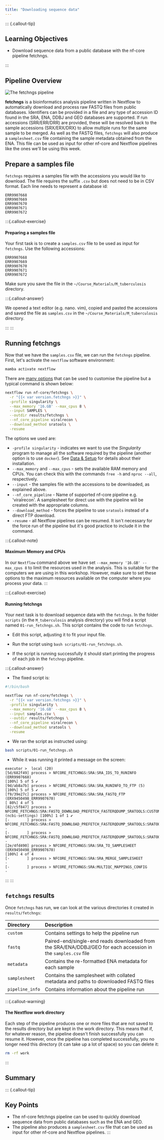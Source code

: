 ```yaml
---
title: "Downloading sequence data"
---
```


::: {.callout-tip}
## Learning Objectives

- Download sequence data from a public database with the nf-core pipeline fetchngs.

:::

## Pipeline Overview

![The fetchngs pipeline](images/nf-core-fetchngs_metro_map_grey.png)

**fetchngs** is a bioinformatics analysis pipeline written in Nextflow to automatically download and process raw FASTQ files from public databases.  Identifiers can be provided in a file and any type of accession ID found in the SRA, ENA, DDBJ and GEO databases are supported. If run accessions (SRR/ERR/DRR) are provided, these will be resolved back to the sample accessions (SRX/ERX/DRX) to allow multiple runs for the same sample to be merged. As well as the FASTQ files, `fetchngs` will also produce a `samplesheet.csv` file containing the sample metadata obtained from the ENA.  This file can be used as input for other nf-core and Nextflow pipelines like the ones we'll be using this week. 

## Prepare a samples file

`fetchngs` requires a samples file with the accessions you would like to download. The file requires the suffix `.csv` but does not need to be in CSV format.  Each line needs to represent a database id:

```
ERR9907668
ERR9907669
ERR9907670
ERR9907671
ERR9907672
```

:::{.callout-exercise}
#### Preparing a samples file

Your first task is to create a `samples.csv` file to be used as input for `fetchngs`.  Use the following accessions:

```
ERR9907668
ERR9907669
ERR9907670
ERR9907671
ERR9907672
```

Make sure you save the file in the `~/Course_Materials/M_tuberculosis` directory.

:::{.callout-answer}

We opened a text editor (e.g. nano. vim), copied and pasted the accessions and saved the file as `samples.csv` in the `~/Course_Materials/M_tuberculosis` directory.

:::
:::

## Running fetchngs

Now that we have the `samples.csv` file, we can run the `fetchngs` pipeline.  First, let's activate the `nextflow` software environment:

```bash
mamba activate nextflow
```

There are [many options](https://nf-co.re/fetchngs/1.12.0/parameters) that can be used to customise the pipeline but a typical command is shown below:

```bash
nextflow run nf-core/fetchngs \
  -r "{{< var version.fetchngs >}}" \
  -profile singularity \
  --max_memory '16.GB' --max_cpus 8 \
  --input SAMPLES \
  --outdir results/fetchngs \
  --nf_core_pipeline viralrecon \
  --download_method sratools \
  -resume
```

The options we used are: 

- `-profile singularity` - indicates we want to use the _Singularity_ program to manage all the software required by the pipeline (another option is to use `docker`). See [Data & Setup](../setup.md) for details about their installation.
- `--max_memory` and `--max_cpus` - sets the available RAM memory and CPUs. You can check this with the commands `free -h` and `nproc --all`, respectively.
- `--input` - the samples file with the accessions to be downloaded, as explained above.
- `--nf_core_pipeline` - Name of supported nf-core pipeline e.g. 'viralrecon'. A samplesheet for direct use with the pipeline will be created with the appropriate columns.
- `--download_method` - forces the pipeline to use `sratools` instead of a direct FTP download.
- `-resume` - all Nextflow pipelines can be resumed. It isn't necessary for the force run of the pipeline but it's good practice to include it in the command.

:::{.callout-note}
#### Maximum Memory and CPUs

In our `Nextflow` command above we have set `--max_memory '16.GB' --max_cpus 8` to limit the resources used in the analysis. 
This is suitable for the computers we are using in this workshop. 
However, make sure to set these options to the maximum resources available on the computer where you process your data.
:::

:::{.callout-exercise}
#### Running fetchngs

Your next task is to download sequence data with the `fetchngs`.  In the folder `scripts` (in the `M_tuberculosis` analysis directory) you will find a script named `01-run_fetchngs.sh`. This script contains the code to run `fetchngs`. 

- Edit this script, adjusting it to fit your input file.

- Run the script using `bash scripts/01-run_fetchngs.sh`.
  
- If the script is running successfully it should start printing the progress of each job in the `fetchngs` pipeline.

:::{.callout-answer}

- The fixed script is: 

```bash
#!/bin/bash

nextflow run nf-core/fetchngs \
  -r "{{< var version.fetchngs >}}" \
  -profile singularity \
  --max_memory '16.GB' --max_cpus 8 \
  --input samples.csv \
  --outdir results/fetchngs \
  --nf_core_pipeline viralrecon \
  --download_method sratools \
  -resume
```

- We ran the script as instructed using:

```bash
bash scripts/01-run_fetchngs.sh
```

- While it was running it printed a message on the screen: 

```
executor >  local (20)
[5d/682f49] process > NFCORE_FETCHNGS:SRA:SRA_IDS_TO_RUNINFO (ERR9907668)                                                          [100%] 5 of 5 ✔
[9d/ab8a7b] process > NFCORE_FETCHNGS:SRA:SRA_RUNINFO_TO_FTP (5)                                                                   [100%] 5 of 5 ✔
[f9/39e27c] process > NFCORE_FETCHNGS:SRA:SRA_FASTQ_FTP (ERX9450498_ERR9907670)                                                    [ 80%] 4 of 5
[82/c5f847] process > NFCORE_FETCHNGS:SRA:FASTQ_DOWNLOAD_PREFETCH_FASTERQDUMP_SRATOOLS:CUSTOM_SRATOOLSNCBISETTINGS (ncbi-settings) [100%] 1 of 1 ✔
[-        ] process > NFCORE_FETCHNGS:SRA:FASTQ_DOWNLOAD_PREFETCH_FASTERQDUMP_SRATOOLS:SRATOOLS_PREFETCH                           -
[-        ] process > NFCORE_FETCHNGS:SRA:FASTQ_DOWNLOAD_PREFETCH_FASTERQDUMP_SRATOOLS:SRATOOLS_FASTERQDUMP                        -
[2e/4fd490] process > NFCORE_FETCHNGS:SRA:SRA_TO_SAMPLESHEET (ERX9450498_ERR9907670)                                               [100%] 4 of 4
[-        ] process > NFCORE_FETCHNGS:SRA:SRA_MERGE_SAMPLESHEET                                                                    -
[-        ] process > NFCORE_FETCHNGS:SRA:MULTIQC_MAPPINGS_CONFIG                                                                  -
```

:::
:::

## `fetchngs` results

Once `fetchngs` has run, we can look at the various directories it created in `results/fetchngs`:

| Directory | Description |
|:-- | :---------- |
|`custom` | Contains settings to help the pipeline run |
|`fastq` | Paired-end/single-end reads downloaded from the SRA/ENA/DDBJ/GEO for each accession in the `samples.csv` file |
|`metadata` | Contains the re-formatted ENA metadata for each sample |
|`samplesheet` | Contains the samplesheet with collated metadata and paths to downloaded FASTQ files |
|`pipeline_info` | Contains information about the pipeline run |

:::{.callout-warning}
#### The Nextflow work directory

Each step of the pipeline produces one or more files that are not saved to the results directory but are kept in the work directory.  This means that if, for whatever reason, the pipeline doesn't finish successfully you can resume it.  However, once the pipeline has completed successfully, you no longer need this directory (it can take up a lot of space) so you can delete it:

```bash
rm -rf work
```

:::

## Summary

::: {.callout-tip}
## Key Points

- The nf-core fetchngs pipeline can be used to quickly download sequence data from public databases such as the ENA and GEO.
- The pipeline also produces a `samplesheet.csv` file that can be used as input for other nf-core and Nextflow pipelines.
:::